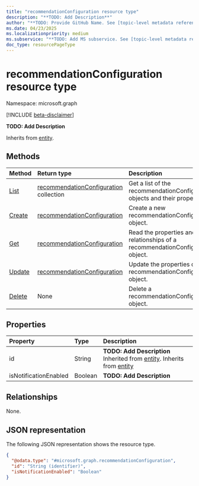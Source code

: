 ```yaml
---
title: "recommendationConfiguration resource type"
description: "**TODO: Add Description**"
author: "**TODO: Provide GitHub Name. See [topic-level metadata reference](https://eng.ms/docs/products/microsoft-graph-service/microsoft-graph/document-apis/metadata)**"
ms.date: 04/23/2025
ms.localizationpriority: medium
ms.subservice: "**TODO: Add MS subservice. See [topic-level metadata reference](https://eng.ms/docs/products/microsoft-graph-service/microsoft-graph/document-apis/metadata)**"
doc_type: resourcePageType
---
```


# recommendationConfiguration resource type

Namespace: microsoft.graph

[!INCLUDE [beta-disclaimer](../../includes/beta-disclaimer.md)]

**TODO: Add Description**


Inherits from [entity](../resources/entity.md).


## Methods
|Method|Return type|Description|
|:---|:---|:---|
|[List](../api/directory-list-recommendationconfiguration.md)|[recommendationConfiguration](../resources/recommendationconfiguration.md) collection|Get a list of the recommendationConfiguration objects and their properties.|
|[Create](../api/directory-post-recommendationconfiguration.md)|[recommendationConfiguration](../resources/recommendationconfiguration.md)|Create a new recommendationConfiguration object.|
|[Get](../api/recommendationconfiguration-get.md)|[recommendationConfiguration](../resources/recommendationconfiguration.md)|Read the properties and relationships of a recommendationConfiguration object.|
|[Update](../api/recommendationconfiguration-update.md)|[recommendationConfiguration](../resources/recommendationconfiguration.md)|Update the properties of a recommendationConfiguration object.|
|[Delete](../api/directory-delete-recommendationconfiguration.md)|None|Delete a recommendationConfiguration object.|

## Properties
|Property|Type|Description|
|:---|:---|:---|
|id|String|**TODO: Add Description** Inherited from [entity](../resources/entity.md). Inherits from [entity](../resources/entity.md)|
|isNotificationEnabled|Boolean|**TODO: Add Description**|

## Relationships
None.

## JSON representation
The following JSON representation shows the resource type.
<!-- {
  "blockType": "resource",
  "keyProperty": "id",
  "@odata.type": "microsoft.graph.recommendationConfiguration",
  "baseType": "microsoft.graph.entity",
  "openType": false
}
-->
``` json
{
  "@odata.type": "#microsoft.graph.recommendationConfiguration",
  "id": "String (identifier)",
  "isNotificationEnabled": "Boolean"
}
```

